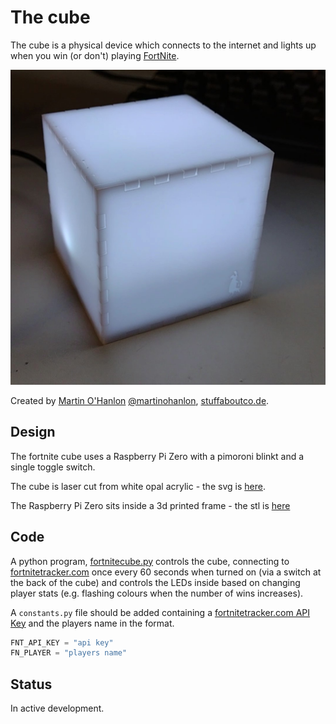 # The cube

The cube is a physical device which connects to the internet and lights up when you win (or don't) playing [FortNite](https://www.epicgames.com/fortnite/en-US/home).

![the fortnite cube, a 70mm white acrylic cube lit up](docs/images/fn_cube.jpg)

Created by [Martin O'Hanlon](https://github.com/martinohanlon) [@martinohanlon](https://twitter.com/martinohanlon), [stuffaboutco.de](https://stuffaboutco.de).

## Design

The fortnite cube uses a Raspberry Pi Zero with a pimoroni blinkt and a single toggle switch.

The cube is laser cut from white opal acrylic - the svg is [here](docs/resources/cube.svg).

The Raspberry Pi Zero sits inside a 3d printed frame - the stl is [here](docs/resources/cube_base.stl)

## Code

A python program, [fortnitecube.py](thecube/fortnitecube.py) controls the cube, connecting to [fortnitetracker.com](https://fortnitetracker.com) once every 60 seconds when turned on (via a switch at the back of the cube) and controls the LEDs inside based on changing player stats (e.g. flashing colours when the number of wins increases).

A `constants.py` file should be added containing a [fortnitetracker.com API Key](https://fortnitetracker.com/site-api) and the players name in the format.

~~~python
FNT_API_KEY = "api key"
FN_PLAYER = "players name"
~~~

## Status 

In active development.